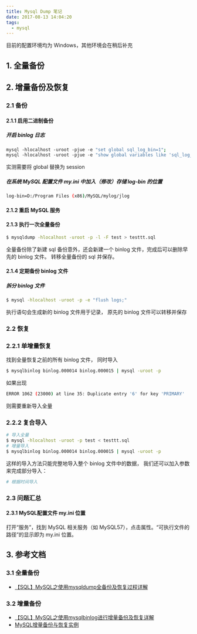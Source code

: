 ```yaml
---
title: Mysql Dump 笔记
date: 2017-08-13 14:04:20
tags:
  - mysql
---
```


目前的配置环境均为 Windows，其他环境会在稍后补充

## 1. 全量备份


## 2. 增量备份及恢复

### 2.1 备份

#### 2.1.1 启用二进制备份

##### 开启 binlog 日志

``` bash
mysql -hlocalhost -uroot -pjue -e "set global sql_log_bin=1";  
mysql -hlocalhost -uroot -pjue -e "show global variables like 'sql_log_bin'\G";  
```

实测需要将 global 替换为 session

##### 在系统 MySQL 配置文件 my.ini 中加入（修改）存储 log-bin 的位置

```bash
log-bin=D:/Program Files (x86)/MySQL/mylog/jlog
```

#### 2.1.2 重启 MySQL 服务

#### 2.1.3 执行一次全量备份

```bash
$ mysqldump -hlocalhost -uroot -p -l -F test > testtt.sql
```

全量备份除了新建 sql 备份意外，还会新建一个 binlog 文件，完成后可以删除早先的 binlog 文件。
转移全量备份的 sql 并保存。

#### 2.1.4 定期备份 binlog 文件

##### 拆分 binlog 文件

```bash
$ mysql -hlocalhost -uroot -p -e "flush logs;"
```

执行语句会生成新的 binlog 文件用于记录， 原先的 binlog 文件可以转移并保存


### 2.2 恢复

### 2.2.1 单增量恢复

找到全量恢复之前的所有 binlog 文件， 同时导入

```bash
$ mysqlbinlog binlog.000014 binlog.000015 | mysql -uroot -p
```

如果出现

```bash
ERROR 1062 (23000) at line 35: Duplicate entry '6' for key 'PRIMARY'
```

则需要重新导入全量

### 2.2.2 复合导入

```bash
# 导入全量
$ mysql -hlocalhost -uroot -p test < testtt.sql
# 增量导入
$ mysqlbinlog binlog.000014 binlog.000015 | mysql -uroot -p
```

这样的导入方法只能完整地导入整个 binlog 文件中的数据， 我们还可以加入参数来完成部分导入：

```bash
# 根据时间导入
```


### 2.3 问题汇总

#### 2.3.1 MySQL配置文件 my.ini 位置

打开“服务”，找到 MySQL 相关服务（如 MySQL57），点击属性。“可执行文件的路径”的显示即为 my.ini 位置。

## 3. 参考文档

### 3.1 全量备份

- [【SQL】MySQL之使用mysqldump全备份及恢复过程详解](http://blog.csdn.net/jueblog/article/details/9878191)

### 3.2 增量备份

- [【SQL】MySQL之使用mysqlbinlog进行增量备份及恢复详解](http://blog.csdn.net/jueblog/article/details/9909669)
- [MySQL增量备份与恢复实例](https://segmentfault.com/a/1190000002408168)
